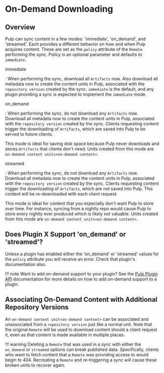 # On-Demand Downloading

## Overview

Pulp can sync content in a few modes: 'immediate', 'on_demand', and 'streamed'. Each provides a
different behavior on how and when Pulp acquires content. These are set as the `policy` attribute
of the `Remote` performing the sync. Policy is an optional parameter and defaults to
`immediate`.

immediate

: When performing the sync, download all `Artifacts` now. Also download all metadata
  now to create the content units in Pulp, associated with the
  `repository version` created by the sync. `immediate` is the default, and
  any plugin providing a sync is expected to implement the `immediate` mode.

on_demand

: When performing the sync, do not download any `Artifacts` now. Download all
  metadata now to create the content units in Pulp, associated with the
  `repository version` created by the sync. Clients requesting content
  trigger the downloading of `Artifacts`, which are saved into Pulp to be served to
  future clients.

  This mode is ideal for saving disk space because Pulp never downloads and stores
  `Artifacts` that clients don't need. Units created from this mode are
  `on-demand content units<on-demand content>`.

streamed

: When performing the sync, do not download any `Artifacts` now. Download all
  metadata now to create the content units in Pulp, associated with the
  `repository version` created by the sync. Clients requesting content
  trigger the downloading of `Artifacts`, which are *not* saved into Pulp. This
  content will be re-downloaded with each client request.

  This mode is ideal for content that you especially don't want Pulp to store over time. For
  instance, syncing from a nightly repo would cause Pulp to store every nightly ever produced which
  is likely not valuable. Units created from this mode are
  `on-demand content units<on-demand content>`.

## Does Plugin X Support 'on_demand' or 'streamed'?

Unless a plugin has enabled either the 'on_demand' or 'streamed' values for the `policy` attribute
you will receive an error. Check that plugin's documentation also.

!!! note
Want to add on-demand support to your plugin? See the [Pulp Plugin API](../plugins/nightly/) documentation for more details on how to add on-demand support to a plugin.


## Associating On-Demand Content with Additional Repository Versions

An `on-demand content unit<on-demand content>` can be associated and unassociated from a
`repository version` just like a normal unit. Note that the original
`Remote` will be used to download content should a client request it, even as that content is
made available in multiple places.

!!! warning
Deleting a `Remote` that was used in a sync with either the `on_demand` or `streamed`
options can break published data. Specifically, clients who want to fetch content that a
`Remote` was providing access to would begin to 404. Recreating a `Remote` and
re-triggering a sync will cause these broken units to recover again.

